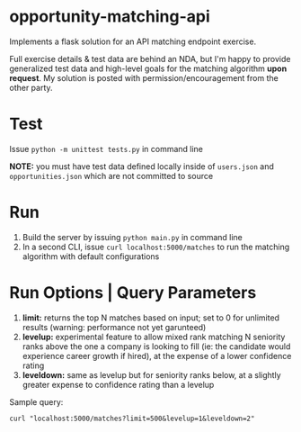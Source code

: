 # opportunity-matching-api
Implements a flask solution for an API matching endpoint exercise.

Full exercise details & test data are behind an NDA, but I'm happy to provide generalized test data and high-level goals for the matching algorithm **upon request**. My solution is posted with permission/encouragement from the other party.

# Test
Issue `python -m unittest tests.py` in command line

**NOTE:** you must have test data defined locally inside of `users.json` and `opportunities.json` which are not committed to source

# Run
1. Build the server by issuing `python main.py` in command line
1. In a second CLI, issue `curl localhost:5000/matches` to run the matching algorithm with default configurations

# Run Options | Query Parameters

1. __limit:__ returns the top N matches based on input; set to 0 for unlimited results (warning: performance not yet garunteed)
1. __levelup:__ experimental feature to allow mixed rank matching N seniority ranks above the one a company is looking to fill (ie: the candidate would experience career growth if hired), at the expense of a lower confidence rating
1. __leveldown:__ same as levelup but for seniority ranks below, at a slightly greater expense to confidence rating than a levelup

Sample query:

```
curl "localhost:5000/matches?limit=500&levelup=1&leveldown=2"
```
